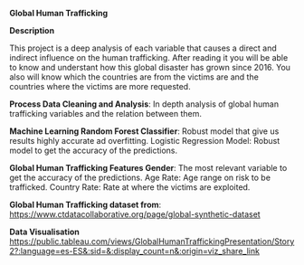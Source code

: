 **Global Human Trafficking**

**Description**

This project is a deep analysis of each variable that causes a direct and indirect influence on the human trafficking. After reading it you will be able to know and understant how this global disaster has grown since 2016. You also will know which the countries are from the victims are and the countries where the victims are more requested.

**Process Data Cleaning and Analysis**: In depth analysis of global human trafficking variables and the relation between them.

**Machine Learning Random Forest Classifier**: Robust model that give us results highly accurate ad overfitting. Logistic Regression Model: Robust model to get the accuracy of the predictions.

**Global Human Trafficking Features Gender**: The most relevant variable to get the accuracy of the predictions. Age Rate: Age range on risk to be trafficked. Country Rate: Rate at where the victims are exploited.

**Global Human Trafficking dataset from**: https://www.ctdatacollaborative.org/page/global-synthetic-dataset

**Data Visualisation** https://public.tableau.com/views/GlobalHumanTraffickingPresentation/Story2?:language=es-ES&:sid=&:display_count=n&:origin=viz_share_link
